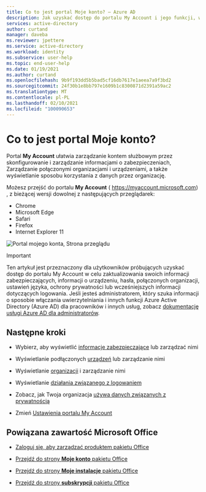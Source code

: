```yaml
---
title: Co to jest portal Moje konto? — Azure AD
description: Jak uzyskać dostęp do portalu My Account i jego funkcji, w tym konfigurowania i zarządzania informacjami zabezpieczeń, urządzeniami, hasłami, organizacjami, ochroną prywatności i moimi logowaniem.
services: active-directory
author: curtand
manager: daveba
ms.reviewer: jpettere
ms.service: active-directory
ms.workload: identity
ms.subservice: user-help
ms.topic: end-user-help
ms.date: 01/19/2021
ms.author: curtand
ms.openlocfilehash: 9b9f193dd5b5bad5cf16db7617e1aeea7a9f3bd2
ms.sourcegitcommit: 24f30b1e8bb797e1609b1c8300871d2391a59ac2
ms.translationtype: MT
ms.contentlocale: pl-PL
ms.lasthandoff: 02/10/2021
ms.locfileid: "100090653"
---
```

# <a name="what-is-the-my-account-portal"></a>Co to jest portal Moje konto?

Portal **My Account** ułatwia zarządzanie kontem służbowym przez skonfigurowanie i zarządzanie informacjami o zabezpieczeniach, Zarządzanie połączonymi organizacjami i urządzeniami, a także wyświetlanie sposobu korzystania z danych przez organizację.

Możesz przejść do portalu **My Account** ( https://myaccount.microsoft.com) , z bieżącej wersji dowolnej z następujących przeglądarek:

- Chrome
- Microsoft Edge
- Safari
- Firefox
- Internet Explorer 11

![Portal mojego konta, Strona przeglądu](media/my-account-portal/my-account-portal-overview.png)

>[!Important]
>Ten artykuł jest przeznaczony dla użytkowników próbujących uzyskać dostęp do portalu My Account w celu zaktualizowania swoich informacji zabezpieczających, informacji o urządzeniu, hasła, połączonych organizacji, ustawień języka, ochrony prywatności lub wcześniejszych informacji dotyczących logowania. Jeśli jesteś administratorem, który szuka informacji o sposobie włączania uwierzytelniania i innych funkcji Azure Active Directory (Azure AD) dla pracowników i innych usług, zobacz [dokumentację usługi Azure AD dla administratorów](../index.yml).

## <a name="next-steps"></a>Następne kroki

- Wybierz, aby wyświetlić [informacje zabezpieczające](./security-info-setup-signin.md) lub zarządzać nimi

- Wyświetlanie podłączonych [urządzeń](my-account-portal-devices-page.md) lub zarządzanie nimi

- Wyświetlanie [organizacji](my-account-portal-organizations-page.md) i zarządzanie nimi

- Wyświetlanie [działania związanego z logowaniem](my-account-portal-sign-ins-page.md)

- Zobacz, jak Twoja organizacja [używa danych związanych z prywatnością](my-account-portal-privacy-page.md)

- Zmień [Ustawienia portalu My Account](my-account-portal-settings.md)

## <a name="related-microsoft-office-content"></a>Powiązana zawartość Microsoft Office

- [Zaloguj się, aby zarządzać produktem pakietu Office](https://support.office.com/article/sign-in-to-manage-your-office-product-959ac957-8d37-4ae4-b1b6-d6e4874e013f)

- [Przejdź do strony **Moje konto** pakietu Office](https://portal.office.com/account/)

- [Przejdź do strony **Moje instalacje** pakietu Office](https://portal.office.com/account/#installs)

- [Przejdź do strony **subskrypcji** pakietu Office](https://portal.office.com/account/#subscriptions)